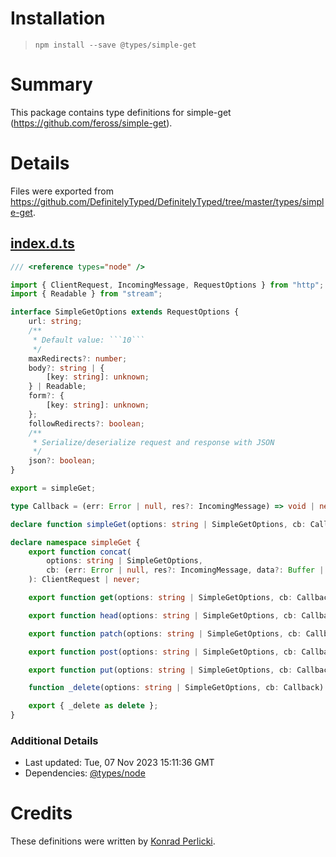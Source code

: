 # Installation
> `npm install --save @types/simple-get`

# Summary
This package contains type definitions for simple-get (https://github.com/feross/simple-get).

# Details
Files were exported from https://github.com/DefinitelyTyped/DefinitelyTyped/tree/master/types/simple-get.
## [index.d.ts](https://github.com/DefinitelyTyped/DefinitelyTyped/tree/master/types/simple-get/index.d.ts)
````ts
/// <reference types="node" />

import { ClientRequest, IncomingMessage, RequestOptions } from "http";
import { Readable } from "stream";

interface SimpleGetOptions extends RequestOptions {
    url: string;
    /**
     * Default value: ```10```
     */
    maxRedirects?: number;
    body?: string | {
        [key: string]: unknown;
    } | Readable;
    form?: {
        [key: string]: unknown;
    };
    followRedirects?: boolean;
    /**
     * Serialize/deserialize request and response with JSON
     */
    json?: boolean;
}

export = simpleGet;

type Callback = (err: Error | null, res?: IncomingMessage) => void | never;

declare function simpleGet(options: string | SimpleGetOptions, cb: Callback): ClientRequest | never;

declare namespace simpleGet {
    export function concat(
        options: string | SimpleGetOptions,
        cb: (err: Error | null, res?: IncomingMessage, data?: Buffer | object) => void | never,
    ): ClientRequest | never;

    export function get(options: string | SimpleGetOptions, cb: Callback): ClientRequest | never;

    export function head(options: string | SimpleGetOptions, cb: Callback): ClientRequest | never;

    export function patch(options: string | SimpleGetOptions, cb: Callback): ClientRequest | never;

    export function post(options: string | SimpleGetOptions, cb: Callback): ClientRequest | never;

    export function put(options: string | SimpleGetOptions, cb: Callback): ClientRequest | never;

    function _delete(options: string | SimpleGetOptions, cb: Callback): ClientRequest | never;

    export { _delete as delete };
}

````

### Additional Details
 * Last updated: Tue, 07 Nov 2023 15:11:36 GMT
 * Dependencies: [@types/node](https://npmjs.com/package/@types/node)

# Credits
These definitions were written by [Konrad Perlicki](https://github.com/KonradPerlicki).
